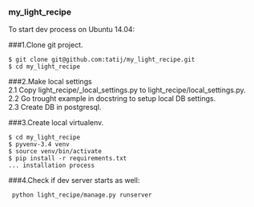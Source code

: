 ### my_light_recipe
To start dev process on Ubuntu 14.04:  

###1.Clone git project.
```
$ git clone git@github.com:tatij/my_light_recipe.git
$ cd my_light_recipe
```

###2.Make local settings  
2.1 Copy light_recipe/_local_settings.py to light_recipe/local_settings.py.  
2.2 Go trought example in docstring to setup local DB settings.  
2.3 Create DB in postgresql.  

###3.Create local virtualenv.  
```
$ cd my_light_recipe
$ pyvenv-3.4 venv
$ source venv/bin/activate
$ pip install -r requirements.txt
... installation process

```

###4.Check if dev server starts as well:  
```
 python light_recipe/manage.py runserver
```

